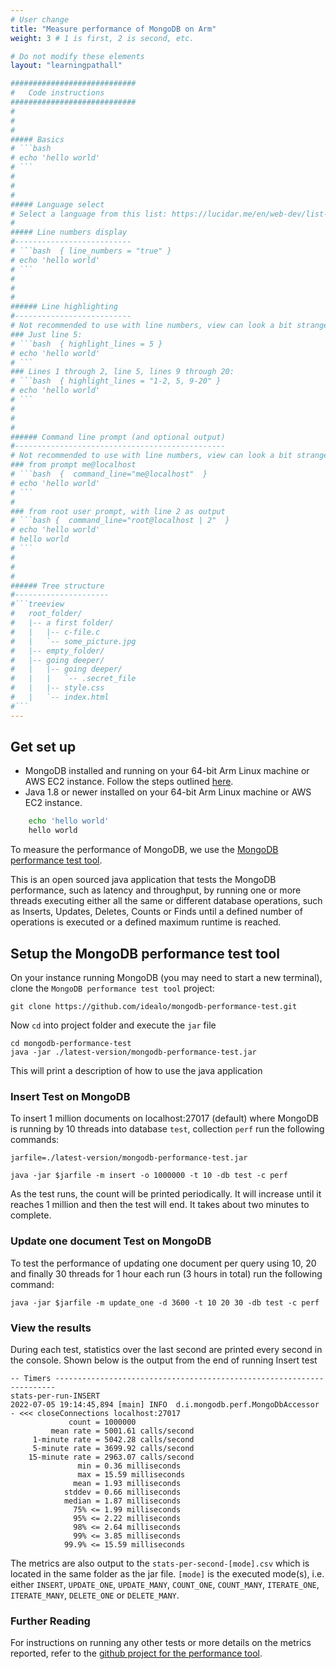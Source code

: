 ```yaml
---
# User change
title: "Measure performance of MongoDB on Arm"
weight: 3 # 1 is first, 2 is second, etc.

# Do not modify these elements
layout: "learningpathall"

############################
#   Code instructions
############################
#
#
#
##### Basics
# ```bash
# echo 'hello world'
# ```
#
#
#
##### Language select
# Select a language from this list: https://lucidar.me/en/web-dev/list-of-supported-languages-by-prism/
#
##### Line numbers display
#--------------------------
# ```bash  { line_numbers = "true" }
# echo 'hello world'
# ```
#
#
#
###### Line highlighting 
#--------------------------
# Not recommended to use with line numbers, view can look a bit strange.
### Just line 5:
# ```bash  { highlight_lines = 5 }
# echo 'hello world'
# ```
### Lines 1 through 2, line 5, lines 9 through 20:
# ```bash  { highlight_lines = "1-2, 5, 9-20" }
# echo 'hello world'
# ```
#
#
#
###### Command line prompt (and optional output)
#-----------------------------------------------
# Not recommended to use with line numbers, view can look a bit strange.
### from prompt me@localhost
# ```bash  {  command_line="me@localhost"  }
# echo 'hello world'
# ```
#
### from root user prompt, with line 2 as output
# ```bash {  command_line="root@localhost | 2"  }
# echo 'hello world'
# hello world
# ```
#
#
#
###### Tree structure
#---------------------
#```treeview
#   root_folder/
#   |-- a first folder/
#   |   |-- c-file.c
#   |   `-- some_picture.jpg
#   |-- empty_folder/
#   |-- going deeper/
#   |   |-- going deeper/
#   |   |   `-- .secret_file
#   |   |-- style.css
#   |   `-- index.html
#```
---
```


## Get set up

* MongoDB installed and running on your 64-bit Arm Linux machine or AWS EC2 instance. Follow the steps outlined [here](/cloud/mongodb/mongodb).
* Java 1.8 or newer installed on your 64-bit Arm Linux machine or AWS EC2 instance.
```bash  {  command_line="root@localhost | 2"  }
    echo 'hello world'
    hello world
```

To measure the performance of MongoDB, we use the [MongoDB performance test tool](https://github.com/idealo/mongodb-performance-test).

This is an open sourced java application that tests the MongoDB performance, such as latency and throughput, by running one or more threads executing either all the same or different database operations, such as Inserts, Updates, Deletes, Counts or Finds until a defined number of operations is executed or a defined maximum runtime is reached.

## Setup the MongoDB performance test tool

On your instance running MongoDB (you may need to start a new terminal), clone the `MongoDB performance test tool` project:

```console
git clone https://github.com/idealo/mongodb-performance-test.git

```

Now `cd` into project folder and execute the `jar` file

```console
cd mongodb-performance-test
java -jar ./latest-version/mongodb-performance-test.jar

```
This will print a description of how to use the java application


### Insert Test on MongoDB

To insert 1 million documents on localhost:27017 (default) where MongoDB is running by 10 threads into database `test`, collection `perf` run the following commands:

```console
jarfile=./latest-version/mongodb-performance-test.jar

java -jar $jarfile -m insert -o 1000000 -t 10 -db test -c perf

```

As the test runs, the count will be printed periodically. It will increase until it reaches 1 million and then the test will end. It takes about two minutes to complete.

### Update one document Test on MongoDB

To test the performance of updating one document per query using 10, 20 and finally 30 threads for 1 hour each run (3 hours in total) run the following command:

```console
java -jar $jarfile -m update_one -d 3600 -t 10 20 30 -db test -c perf
```

### View the results

During each test, statistics over the last second are printed every second in the console. Shown below is the output from the end of running Insert test

``` output
-- Timers ----------------------------------------------------------------------
stats-per-run-INSERT
2022-07-05 19:14:45,894 [main] INFO  d.i.mongodb.perf.MongoDbAccessor - <<< closeConnections localhost:27017
             count = 1000000
         mean rate = 5001.61 calls/second
     1-minute rate = 5042.28 calls/second
     5-minute rate = 3699.92 calls/second
    15-minute rate = 2963.07 calls/second
               min = 0.36 milliseconds
               max = 15.59 milliseconds
              mean = 1.93 milliseconds
            stddev = 0.66 milliseconds
            median = 1.87 milliseconds
              75% <= 1.99 milliseconds
              95% <= 2.22 milliseconds
              98% <= 2.64 milliseconds
              99% <= 3.85 milliseconds
            99.9% <= 15.59 milliseconds
```

The metrics are also output to the `stats-per-second-[mode].csv` which is located in the same folder as the jar file. `[mode]` is  the executed mode(s), i.e. either `INSERT`, `UPDATE_ONE`, `UPDATE_MANY`, `COUNT_ONE`, `COUNT_MANY`, `ITERATE_ONE`, `ITERATE_MANY`, `DELETE_ONE` or `DELETE_MANY`.

### Further Reading

For instructions on running any other tests or more details on the metrics reported, refer to the [github project for the performance tool](https://github.com/idealo/mongodb-performance-test#readme).
